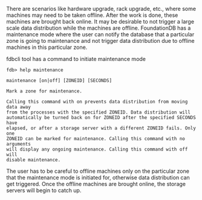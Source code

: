 There are scenarios like hardware upgrade, rack upgrade, etc., where some machines may need to be taken offline. After the work is done, these machines are brought back online. It may be desirable to not trigger a large scale data distribution while the machines are offline. FoundationDB has a maintenance mode where the user can notify the database that a particular zone is going to maintenance and not trigger data distribution due to offline machines in this particular zone. 

fdbcli tool has a command to initiate maintenance mode

```
fdb> help maintenance

maintenance [on|off] [ZONEID] [SECONDS]

Mark a zone for maintenance.

Calling this command with on prevents data distribution from moving data away
from the processes with the specified ZONEID. Data distribution will
automatically be turned back on for ZONEID after the specified SECONDS have
elapsed, or after a storage server with a different ZONEID fails. Only one
ZONEID can be marked for maintenance. Calling this command with no arguments
will display any ongoing maintenance. Calling this command with off will
disable maintenance.
```

The user has to be careful to offline machines only on the particular zone that the maintenance mode is initiated for, otherwise data distribution can get triggered. Once the offline machines are brought online, the storage servers will begin to catch up.